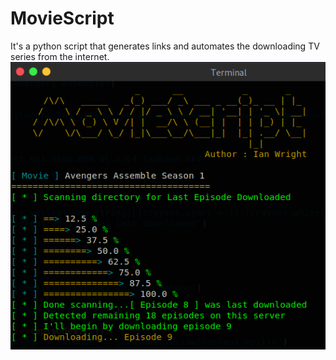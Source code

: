 # MovieScript
It's a python script that generates links and automates the downloading TV series from the internet.
![](moviescript_update.png)
